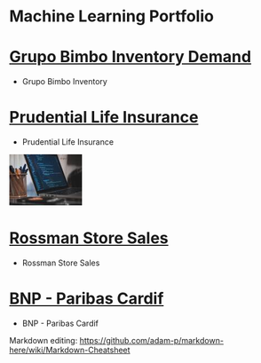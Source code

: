 # Machine Learning Portfolio

# [Grupo Bimbo Inventory Demand](https://github.com/ofigue/GrupoBimboInventoryDemand)

* Grupo Bimbo Inventory

# [Prudential Life Insurance](https://github.com/ofigue/PrudentialLifeInsurance)

* Prudential Life Insurance

![Image](/images/imageedit_4_2603267341.jpg)

# [Rossman Store Sales](https://github.com/ofigue/RossmanStoreSales)

* Rossman Store Sales

# [BNP - Paribas Cardif ](https://github.com/ofigue/BNP-ParibasCardif)

* BNP - Paribas Cardif

Markdown editing: https://github.com/adam-p/markdown-here/wiki/Markdown-Cheatsheet
